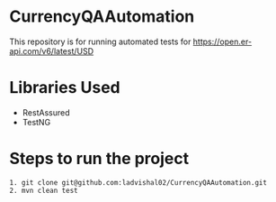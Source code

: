 # CurrencyQAAutomation

This repository is for running automated tests for https://open.er-api.com/v6/latest/USD 

# Libraries Used

- RestAssured
- TestNG

# Steps to run the project
```
1. git clone git@github.com:ladvishal02/CurrencyQAAutomation.git
2. mvn clean test
```